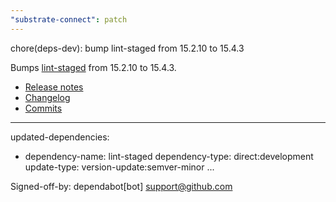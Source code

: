 ```yaml
---
"substrate-connect": patch
---
```


chore(deps-dev): bump lint-staged from 15.2.10 to 15.4.3

Bumps [lint-staged](https://github.com/lint-staged/lint-staged) from 15.2.10 to 15.4.3.
- [Release notes](https://github.com/lint-staged/lint-staged/releases)
- [Changelog](https://github.com/lint-staged/lint-staged/blob/master/CHANGELOG.md)
- [Commits](https://github.com/lint-staged/lint-staged/compare/v15.2.10...v15.4.3)

---
updated-dependencies:
- dependency-name: lint-staged
  dependency-type: direct:development
  update-type: version-update:semver-minor
...

Signed-off-by: dependabot[bot] <support@github.com>
